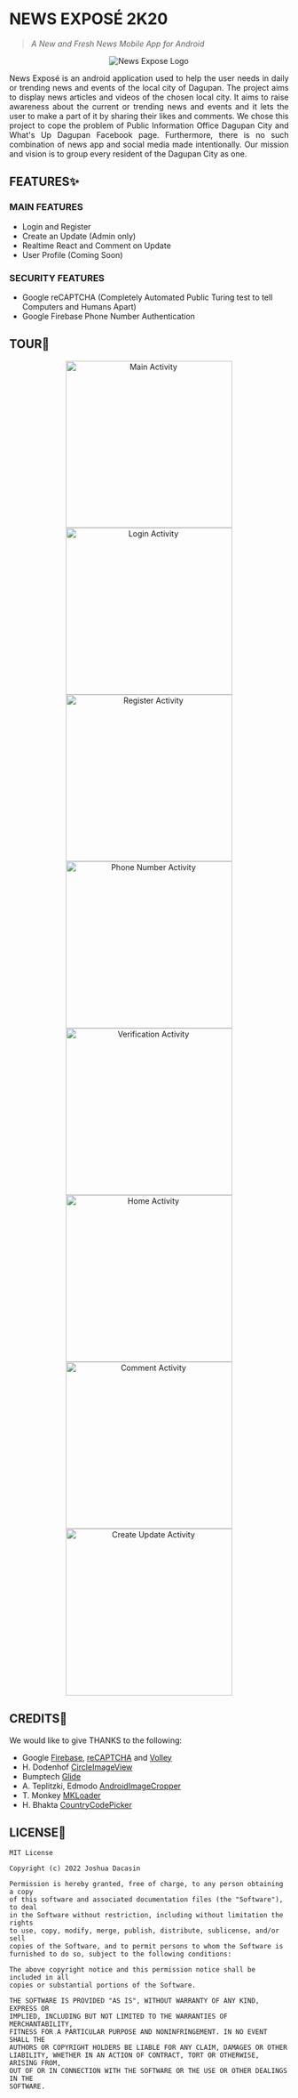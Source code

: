 # NEWS EXPOSÉ 2K20

> _A New and Fresh News Mobile App for Android_

<p align="center"><img alt="News Expose Logo" src="https://github.com/codewithJosh/NewsExpose2k20/blob/main/app/src/main/res/drawable-mdpi/ic_logo.png" /></p>

<p align="justify">News Exposé is an android application used to help the user needs in daily or trending news and events of the local city of Dagupan. The project aims to display news articles and videos of the chosen local city. It aims to raise awareness about the current or trending news and events and it lets the user to make a part of it by sharing their likes and comments. We chose this project to cope the problem of Public Information Office Dagupan City and What's Up Dagupan Facebook page. Furthermore, there is no such combination of news app and social media made intentionally. Our mission and vision is to group every resident of the Dagupan City as one.</p>

## FEATURES:sparkles:

### MAIN FEATURES

- Login and Register
- Create an Update (Admin only)
- Realtime React and Comment on Update
- User Profile (Coming Soon)

### SECURITY FEATURES

- Google reCAPTCHA (Completely Automated Public Turing test to tell Computers and Humans Apart)
- Google Firebase Phone Number Authentication

## TOUR:eyes:

<p align="center"><img alt="Main Activity" src="https://github.com/codewithJosh/NewsExpose2k20/blob/main/TOUR/news-expose-2k20-v0.11.1/01.jpg" width="300"/> <img alt="Login Activity" src="https://github.com/codewithJosh/NewsExpose2k20/blob/main/TOUR/news-expose-2k20-v0.11.1/02.jpg" width="300"/> <img alt="Register Activity" src="https://github.com/codewithJosh/NewsExpose2k20/blob/main/TOUR/news-expose-2k20-v0.11.1/03.jpg" width="300"/> <img alt="Phone Number Activity" src="https://github.com/codewithJosh/NewsExpose2k20/blob/main/TOUR/news-expose-2k20-v0.11.1/04.jpg" width="300"/> <img alt="Verification Activity" src="https://github.com/codewithJosh/NewsExpose2k20/blob/main/TOUR/news-expose-2k20-v0.11.1/05.jpg" width="300"/> <img alt="Home Activity" src="https://github.com/codewithJosh/NewsExpose2k20/blob/main/TOUR/news-expose-2k20-v0.11.1/06.jpg" width="300"/> <img alt="Comment Activity" src="https://github.com/codewithJosh/NewsExpose2k20/blob/main/TOUR/news-expose-2k20-v0.11.1/07.jpg" width="300"/> <img alt="Create Update Activity" src="https://github.com/codewithJosh/NewsExpose2k20/blob/main/TOUR/news-expose-2k20-v0.11.1/08.jpg" width="300"/></p>

## CREDITS:tada:

We would like to give THANKS to the following:

- Google [Firebase][1], [reCAPTCHA][2] and [Volley][3]
- H. Dodenhof [CircleImageView][4]
- Bumptech [Glide][5]
- A. Teplitzki, Edmodo [AndroidImageCropper][6]
- T. Monkey [MKLoader][7]
- H. Bhakta [CountryCodePicker][8]

## LICENSE:memo:

    MIT License

    Copyright (c) 2022 Joshua Dacasin

    Permission is hereby granted, free of charge, to any person obtaining a copy
    of this software and associated documentation files (the "Software"), to deal
    in the Software without restriction, including without limitation the rights
    to use, copy, modify, merge, publish, distribute, sublicense, and/or sell
    copies of the Software, and to permit persons to whom the Software is
    furnished to do so, subject to the following conditions:

    The above copyright notice and this permission notice shall be included in all
    copies or substantial portions of the Software.

    THE SOFTWARE IS PROVIDED "AS IS", WITHOUT WARRANTY OF ANY KIND, EXPRESS OR
    IMPLIED, INCLUDING BUT NOT LIMITED TO THE WARRANTIES OF MERCHANTABILITY,
    FITNESS FOR A PARTICULAR PURPOSE AND NONINFRINGEMENT. IN NO EVENT SHALL THE
    AUTHORS OR COPYRIGHT HOLDERS BE LIABLE FOR ANY CLAIM, DAMAGES OR OTHER
    LIABILITY, WHETHER IN AN ACTION OF CONTRACT, TORT OR OTHERWISE, ARISING FROM,
    OUT OF OR IN CONNECTION WITH THE SOFTWARE OR THE USE OR OTHER DEALINGS IN THE
    SOFTWARE.

[1]: https://firebase.google.com/

[2]: https://www.google.com/recaptcha/about/

[3]: https://github.com/google/volley

[4]: https://github.com/hdodenhof/CircleImageView

[5]: https://github.com/bumptech/glide

[6]: https://github.com/ArthurHub/Android-Image-Cropper

[7]: https://github.com/nntuyen/mkloader

[8]: https://github.com/hbb20/CountryCodePickerProject
